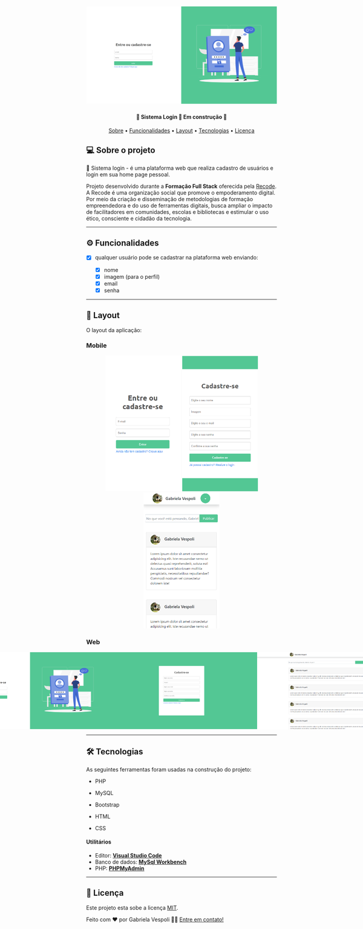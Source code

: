 
</p>
<h1 align="center">
    <img alt="Capa" title="#Sistema-login-index" src="./images/index_web.png" />
</h1>

<h4 align="center"> 
	🚧  Sistema Login 🚀 Em construção  🚧
</h4>

<p align="center">
 <a href="#-sobre-o-projeto">Sobre</a> •
 <a href="#-funcionalidades">Funcionalidades</a> •
 <a href="#-layout">Layout</a> • 
 <a href="#-tecnologias">Tecnologias</a> • 
 <a href="#user-content--licença">Licença</a>
</p>

## 💻 Sobre o projeto

🚀 Sistema login - é uma plataforma web que realiza cadastro de usuários e login em sua home page pessoal.

Projeto desenvolvido durante a **Formação Full Stack** oferecida pela [Recode](https://recode.org.br/).
A Recode é uma organização social que promove o empoderamento digital. Por meio da criação e disseminação de metodologias de formação empreendedora e do uso de ferramentas digitais, busca ampliar o impacto de facilitadores em comunidades, escolas e bibliotecas e estimular o uso ético, consciente e cidadão da tecnologia.

---

## ⚙️ Funcionalidades

- [x] qualquer usuário pode se cadastrar na plataforma web enviando:

  - [x] nome
  - [x] imagem (para o perfil)
  - [x] email
  - [x] senha

---

## 🎨 Layout

O layout da aplicação:

### Mobile

<p align="center">
  <img alt="Sistema-Login" title="#Sistema-Login" src="./images/index_mobile.png" width="200px">

  <img alt="Sistema-Login" title="#Sistema-Login" src="./images/cadastro_mobile.png" width="200px">

  <img alt="Sistema-Login" title="#Sistema-Login" src="./images/home_mobile.png" width="200px">
</p>

### Web

<p align="center" style="display: flex; align-items: flex-start; justify-content: center;">
  <img alt="Sistema-Login" title="#Sistema-Login" src="./images/index_web.png" width="400px">

  <img alt="Sistema-Login" title="#Sistema-Login" src="./images/cadastro_web.png" width="400px">
  
  <img alt="Sistema-Login" title="#Sistema-Login" src="./images/home_web.png" width="400px">
</p>

---

## 🛠 Tecnologias

As seguintes ferramentas foram usadas na construção do projeto:

- PHP

- MySQL

- Bootstrap

- HTML

- CSS

#### **Utilitários**

- Editor: **[Visual Studio Code](https://code.visualstudio.com/)**
- Banco de dados: **[MySql Workbench](https://www.mysql.com/products/workbench/)**
- PHP: **[PHPMyAdmin](https://www.phpmyadmin.net/)**

---

## 📝 Licença

Este projeto esta sobe a licença [MIT](./LICENSE).

Feito com ❤️ por Gabriela Vespoli 👋🏽 [Entre em contato!](https://www.linkedin.com/in/gabihvespoli/)
